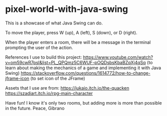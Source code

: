 # pixel-world-with-java-swing

This is a showcase of what Java Swing can do.

To move the player, press W (up), A (left), S (down), or D (right).

When the player enters a room, there will be a message in the terminal prompting the user of the action.


References I use to build this project:
https://www.youtube.com/watch?v=om59cwR7psI&list=PL_QPQmz5C6WUF-pOQDsbsKbaBZqXj4qSq (to learn about making the mechanics of a game and implementing it with Java Swing)
https://stackoverflow.com/questions/1614772/how-to-change-jframe-icon (to set icon of the JFrame)

Assets that I use are from:
https://jukaio.itch.io/the-quacken
https://szadiart.itch.io/rpg-main-character

Have fun! I know it's only two rooms, but adding more is more than possible in the future.
Peace, Gibrano
